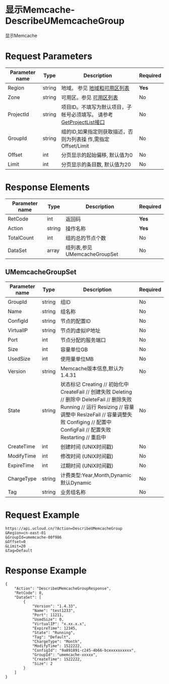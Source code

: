# 显示Memcache-DescribeUMemcacheGroup

显示Memcache

# Request Parameters
|Parameter name|Type|Description|Required|
|---|---|---|---|
|Region|string|地域。 参见 [地域和可用区列表](../summary/regionlist.html)|**Yes**|
|Zone|string|可用区。参见 [可用区列表](../summary/regionlist.html)|No|
|ProjectId|string|项目ID。不填写为默认项目，子帐号必须填写。 请参考[GetProjectList接口](../summary/get_project_list.html)|No|
|GroupId|string|组的ID,如果指定则获取描述，否则为列表操 作,需指定Offset/Limit|No|
|Offset|int|分页显示的起始偏移, 默认值为0|No|
|Limit|int|分页显示的条目数, 默认值为20|No|

# Response Elements
|Parameter name|Type|Description|Required|
|---|---|---|---|
|RetCode|int|返回码|**Yes**|
|Action|string|操作名称|**Yes**|
|TotalCount|int|组的总的节点个数|No|
|DataSet|array|组列表,参见 UMemcacheGroupSet|No|

## UMemcacheGroupSet
|Parameter name|Type|Description|Required|
|---|---|---|---|
|GroupId|string|组ID|No|
|Name|string|组名称|No|
|ConfigId|string|节点的配置ID|No|
|VirtualIP|string|节点的虚拟IP地址|No|
|Port|int|节点分配的服务端口|No|
|Size|int|容量单位GB|No|
|UsedSize|int|使用量单位MB|No|
|Version|string|Memcache版本信息,默认为1.4.31|No|
|State|string|状态标记 Creating // 初始化中 CreateFail // 创建失败 Deleting // 删除中 DeleteFail // 删除失败 Running // 运行 Resizing // 容量调整中 ResizeFail // 容量调整失败 Configing // 配置中 ConfigFail // 配置失败Restarting // 重启中|No|
|CreateTime|int|创建时间 (UNIX时间戳)|No|
|ModifyTime|int|修改时间 (UNIX时间戳)|No|
|ExpireTime|int|过期时间 (UNIX时间戳)|No|
|ChargeType|string|计费类型:Year,Month,Dynamic 默认Dynamic|No|
|Tag|string|业务组名称|No|

# Request Example
```
https://api.ucloud.cn/?Action=DescribeUMemcacheGroup
&Region=cn-east-01
&GroupId=umemcache-00f986
&Offset=0
&Limit=20
&Tag=Default
```

# Response Example
```
{
    "Action": "DescribeUMemcacheGroupResponse", 
    "RetCode": 0, 
    "DataSet": [
        {
            "Version": "1.4.33", 
            "Name": "test1233", 
            "Port": 11211, 
            "UsedSize": 0, 
            "VirtualIP": "x.xx.x.x", 
            "ExpireTime": 12345, 
            "State": "Running", 
            "Tag": "Default", 
            "ChargeType": "Month", 
            "ModifyTime": 1522222, 
            "ConfigId": "9a891891-c245-4b66-bcexxxxxxxxx", 
            "GroupId": "umemcache-xxxxx", 
            "CreateTime": 1522222, 
            "Size": 2
        }
    ]
}
```

